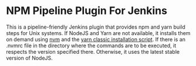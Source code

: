 NPM Pipeline Plugin For Jenkins
===============================

This is a pipeline-friendly Jenkins plugin that provides npm and yarn build steps for Unix systems. If NodeJS and Yarn are not available, it installs them on demand using [nvm](https://github.com/nvm-sh/nvm) and the [yarn classic installation script](https://classic.yarnpkg.com/en/docs/install). If there is an .nvmrc file in the directory where the commands are to be executed, it respects the version specified there. Otherwise, it uses the latest stable version of NodeJS.

